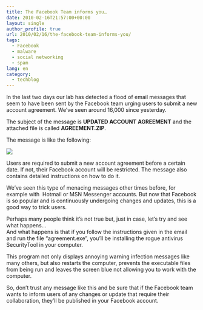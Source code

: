 ```yaml
---
title: The Facebook Team informs you…
date: 2010-02-16T21:57:00+00:00
layout: single
author_profile: true
url: 2010/02/16/the-facebook-team-informs-you/
tags:
  - Facebook
  - malware
  - social networking
  - spam
lang: en
category: 
  - techblog
---
```

In the last two days our lab has detected a flood of email messages that seem to have been sent by the Facebook team urging users to submit a new account agreement. We’ve seen around 16,000 since yesterday.

The subject of the message is **UPDATED ACCOUNT AGREEMENT** and the attached file is called **AGREEMENT.ZIP**.

The message is like the following:

[![](http://4.bp.blogspot.com/_vaUVXcmC3OI/S3sNRUYFEeI/AAAAAAAAA9w/-mxBT5btgys/s640/Facebook_agreement_en.jpg)](http://4.bp.blogspot.com/_vaUVXcmC3OI/S3sNRUYFEeI/AAAAAAAAA9w/-mxBT5btgys/s1600-h/Facebook_agreement_en.jpg)

Users are required to submit a new account agreement before a certain date. If not, their Facebook account will be restricted. The message also contains detailed instructions on how to do it.

We’ve seen this type of menacing messages other times before, for example with  Hotmail or MSN Messenger accounts. But now that Facebook is so popular and is continuously undergoing changes and updates, this is a good way to trick users.

Perhaps many people think it’s not true but, just in case, let’s try and see what happens…  
And what happens is that if you follow the instructions given in the email and run the file “agreement.exe”, you’ll be installing the rogue antivirus SecurityTool in your computer.

This program not only displays annoying warning infection messages like many others, but also restarts the computer, prevents the executable files from being run and leaves the screen blue not allowing you to work with the computer.

So, don’t trust any message like this and be sure that if the Facebook team wants to inform users of any changes or update that require their collaboration, they’ll be published in your Facebook account.
